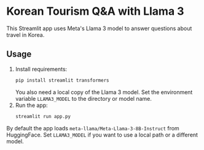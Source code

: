 # Korean Tourism Q&A with Llama 3

This Streamlit app uses Meta's Llama 3 model to answer questions about travel in Korea.

## Usage

1. Install requirements:
   ```bash
   pip install streamlit transformers
   ```
   You also need a local copy of the Llama 3 model. Set the environment variable `LLAMA3_MODEL` to the directory or model name.
2. Run the app:
   ```bash
   streamlit run app.py
   ```

By default the app loads `meta-llama/Meta-Llama-3-8B-Instruct` from HuggingFace.
Set `LLAMA3_MODEL` if you want to use a local path or a different model.
